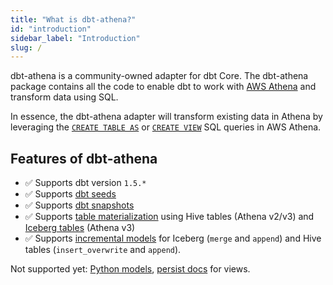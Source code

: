 ```yaml
---
title: "What is dbt-athena?"
id: "introduction"
sidebar_label: "Introduction"
slug: /
---
```


dbt-athena is a community-owned adapter for dbt Core. The dbt-athena package contains all the code to enable dbt to work with [AWS Athena](https://aws.amazon.com/athena/) and transform data using SQL.

In essence, the dbt-athena adapter will transform existing data in Athena by leveraging the [`CREATE TABLE AS`](https://docs.aws.amazon.com/athena/latest/ug/create-table-as.html) or [`CREATE VIEW`](https://docs.aws.amazon.com/athena/latest/ug/create-view.html) SQL queries in AWS Athena.

## Features of dbt-athena

- ✅ Supports dbt version `1.5.*`
- ✅ Supports [dbt seeds](https://docs.getdbt.com/docs/building-a-dbt-project/seeds)
- ✅ Supports [dbt snapshots](https://docs.getdbt.com/docs/build/snapshots)
- ✅ Supports [table materialization](https://docs.getdbt.com/docs/build/materializations#table) using Hive tables (Athena v2/v3) and [Iceberg tables](https://docs.aws.amazon.com/athena/latest/ug/querying-iceberg.html) (Athena v3)
- ✅ Supports [incremental models](https://docs.getdbt.com/docs/build/incremental-models) for Iceberg (`merge` and `append`) and Hive tables (`insert_overwrite` and `append`).

Not supported yet: [Python models](https://docs.getdbt.com/docs/build/python-models#configuring-python-models), [persist docs](https://docs.getdbt.com/reference/resource-configs/persist_docs) for views.

